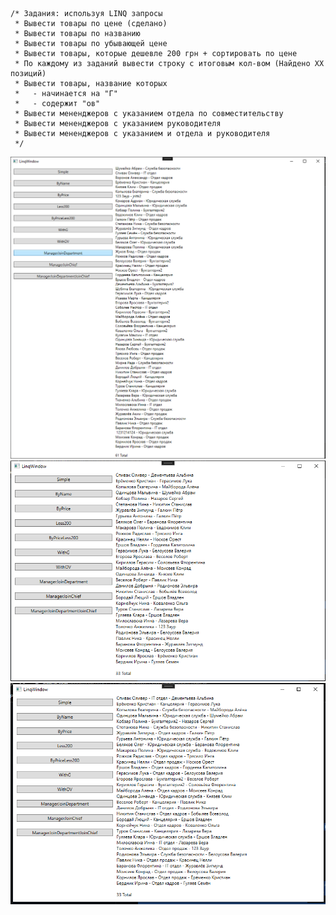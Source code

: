 ``` 
/* Задания: используя LINQ запросы
 * Вывести товары по цене (сделано)
 * Вывести товары по названию
 * Вывести товары по убывающей цене
 * Вывести товары, которые дешевле 200 грн + сортировать по цене
 * По каждому из заданий вывести строку с итоговым кол-вом (Найдено ХХ позиций)
 * Вывести товары, название которых
 *   - начинается на "Г"
 *   - содержит "ов"
 * Вывести мененджеров с указанием отдела по совместительству
 * Вывести мененджеров с указанием руководителя
 * Вывести мененджеров с указанием и отдела и руководителя
 */
```

![скрин из результата дз номер 1](./screenshots/Screenshot_1.png)
![скрин из результата дз номер 2](./screenshots/Screenshot_2.png)
![скрин из результата дз номер 3](./screenshots/Screenshot_3.png)
